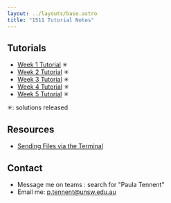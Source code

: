 ```yaml
---
layout: ../layouts/base.astro
title: "1511 Tutorial Notes"
---
```


## Tutorials

- [Week 1 Tutorial](/1511/week01) ✳
- [Week 2 Tutorial](/1511/week02) ✳
- [Week 3 Tutorial](/1511/week03) ✳
- [Week 4 Tutorial](/1511/week04) ✳
- [Week 5 Tutorial](/1511/week05) ✳

✳: solutions released

## Resources

- [Sending Files via the Terminal](/sending_via_terminal)

## Contact

- Message me on teams : search for "Paula Tennent"
- Email me: p.tennent@unsw.edu.au
